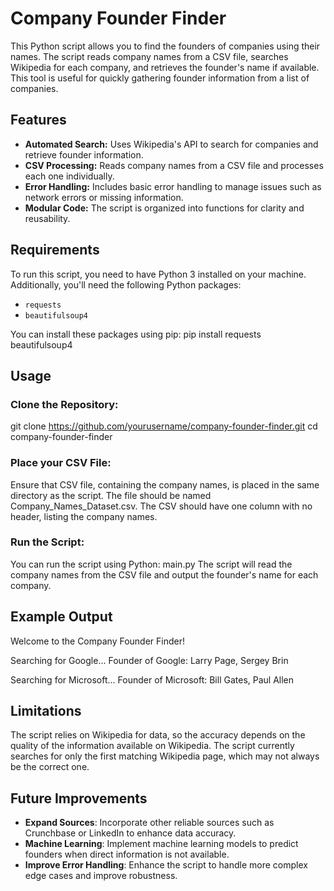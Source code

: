 # Company Founder Finder

This Python script allows you to find the founders of companies using their names. The script reads company names from a CSV file, searches Wikipedia for each company, and retrieves the founder's name if available. This tool is useful for quickly gathering founder information from a list of companies.

## Features

- **Automated Search:** Uses Wikipedia's API to search for companies and retrieve founder information.
- **CSV Processing:** Reads company names from a CSV file and processes each one individually.
- **Error Handling:** Includes basic error handling to manage issues such as network errors or missing information.
- **Modular Code:** The script is organized into functions for clarity and reusability.

## Requirements

To run this script, you need to have Python 3 installed on your machine. Additionally, you'll need the following Python packages:

- `requests`
- `beautifulsoup4`

You can install these packages using pip:
pip install requests beautifulsoup4

## Usage
### Clone the Repository:
git clone https://github.com/yourusername/company-founder-finder.git
cd company-founder-finder

### Place your CSV File:
Ensure that CSV file, containing the company names, is placed in the same directory as the script. The file should be named Company_Names_Dataset.csv. The CSV should have one column with no header, listing the company names.

### Run the Script:
You can run the script using Python: main.py
The script will read the company names from the CSV file and output the founder's name for each company.

## Example Output

Welcome to the Company Founder Finder!

Searching for Google...
Founder of Google: Larry Page, Sergey Brin

Searching for Microsoft...
Founder of Microsoft: Bill Gates, Paul Allen

## Limitations
The script relies on Wikipedia for data, so the accuracy depends on the quality of the information available on Wikipedia.
The script currently searches for only the first matching Wikipedia page, which may not always be the correct one.

## Future Improvements
- **Expand Sources**: Incorporate other reliable sources such as Crunchbase or LinkedIn to enhance data accuracy.
- **Machine Learning**: Implement machine learning models to predict founders when direct information is not available.
- **Improve Error Handling**: Enhance the script to handle more complex edge cases and improve robustness.
